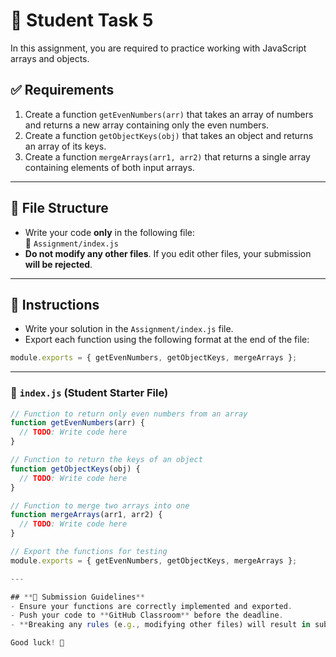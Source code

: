 # 📌 Student Task 5

In this assignment, you are required to practice working with JavaScript arrays and objects.

## ✅ Requirements

1. Create a function `getEvenNumbers(arr)` that takes an array of numbers and returns a new array containing only the even numbers.
2. Create a function `getObjectKeys(obj)` that takes an object and returns an array of its keys.
3. Create a function `mergeArrays(arr1, arr2)` that returns a single array containing elements of both input arrays.

---

## **📂 File Structure**
- Write your code **only** in the following file:  
  📁 `Assignment/index.js`
- **Do not modify any other files**. If you edit other files, your submission **will be rejected**.

---

## 📁 Instructions

- Write your solution in the `Assignment/index.js` file.
- Export each function using the following format at the end of the file:
```js
module.exports = { getEvenNumbers, getObjectKeys, mergeArrays };
```

---

### 🧠 `index.js` (Student Starter File)
```js
// Function to return only even numbers from an array
function getEvenNumbers(arr) {
  // TODO: Write code here
}

// Function to return the keys of an object
function getObjectKeys(obj) {
  // TODO: Write code here
}

// Function to merge two arrays into one
function mergeArrays(arr1, arr2) {
  // TODO: Write code here
}

// Export the functions for testing
module.exports = { getEvenNumbers, getObjectKeys, mergeArrays };

---

## **🚀 Submission Guidelines**
- Ensure your functions are correctly implemented and exported.
- Push your code to **GitHub Classroom** before the deadline.
- **Breaking any rules (e.g., modifying other files) will result in submission removal.**

Good luck! 🎯
